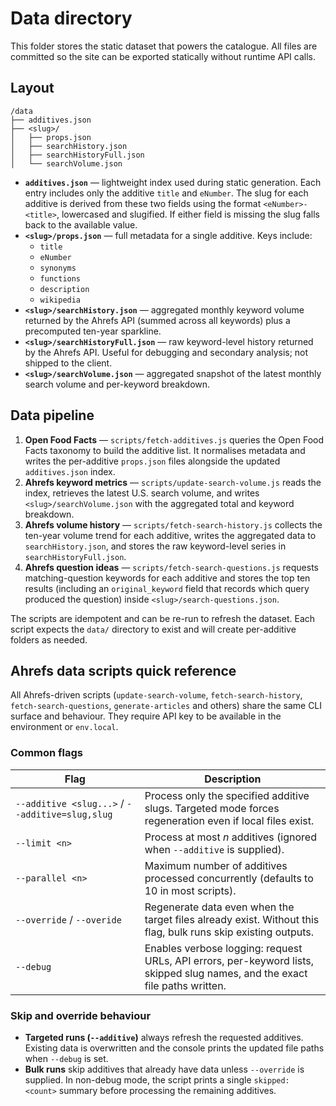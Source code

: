# Data directory

This folder stores the static dataset that powers the catalogue. All files are committed so the site can be exported statically without runtime API calls.

## Layout

```
/data
├── additives.json
├── <slug>/
│   ├── props.json
│   ├── searchHistory.json
│   ├── searchHistoryFull.json
│   └── searchVolume.json
```

- **`additives.json`** — lightweight index used during static generation. Each entry includes only the additive `title` and `eNumber`. The slug for each additive is derived from these two fields using the format `<eNumber>-<title>`, lowercased and slugified. If either field is missing the slug falls back to the available value.
- **`<slug>/props.json`** — full metadata for a single additive. Keys include:
  - `title`
  - `eNumber`
  - `synonyms`
  - `functions`
  - `description`
  - `wikipedia`
- **`<slug>/searchHistory.json`** — aggregated monthly keyword volume returned by the Ahrefs API (summed across all keywords) plus a precomputed ten-year sparkline.
- **`<slug>/searchHistoryFull.json`** — raw keyword-level history returned by the Ahrefs API. Useful for debugging and secondary analysis; not shipped to the client.
- **`<slug>/searchVolume.json`** — aggregated snapshot of the latest monthly search volume and per-keyword breakdown.

## Data pipeline

1. **Open Food Facts** — `scripts/fetch-additives.js` queries the Open Food Facts taxonomy to build the additive list. It normalises metadata and writes the per-additive `props.json` files alongside the updated `additives.json` index.
2. **Ahrefs keyword metrics** — `scripts/update-search-volume.js` reads the index, retrieves the latest U.S. search volume, and writes `<slug>/searchVolume.json` with the aggregated total and keyword breakdown.
3. **Ahrefs volume history** — `scripts/fetch-search-history.js` collects the ten-year volume trend for each additive, writes the aggregated data to `searchHistory.json`, and stores the raw keyword-level series in `searchHistoryFull.json`.
4. **Ahrefs question ideas** — `scripts/fetch-search-questions.js` requests matching-question keywords for each additive and stores the top ten results (including an `original_keyword` field that records which query produced the question) inside `<slug>/search-questions.json`.

The scripts are idempotent and can be re-run to refresh the dataset. Each script expects the `data/` directory to exist and will create per-additive folders as needed.

## Ahrefs data scripts quick reference

All Ahrefs-driven scripts (`update-search-volume`, `fetch-search-history`, `fetch-search-questions`, `generate-articles` and others) share the same CLI surface and behaviour. They require API key to be available in the environment or `env.local`.

### Common flags

| Flag | Description |
| --- | --- |
| `--additive <slug...>` / `--additive=slug,slug` | Process only the specified additive slugs. Targeted mode forces regeneration even if local files exist. |
| `--limit <n>` | Process at most _n_ additives (ignored when `--additive` is supplied). |
| `--parallel <n>` | Maximum number of additives processed concurrently (defaults to 10 in most scripts). |
| `--override` / `--overide` | Regenerate data even when the target files already exist. Without this flag, bulk runs skip existing outputs. |
| `--debug` | Enables verbose logging: request URLs, API errors, per-keyword lists, skipped slug names, and the exact file paths written. |

### Skip and override behaviour

- **Targeted runs (`--additive`)** always refresh the requested additives. Existing data is overwritten and the console prints the updated file paths when `--debug` is set.
- **Bulk runs** skip additives that already have data unless `--override` is supplied. In non-debug mode, the script prints a single `skipped: <count>` summary before processing the remaining additives.

